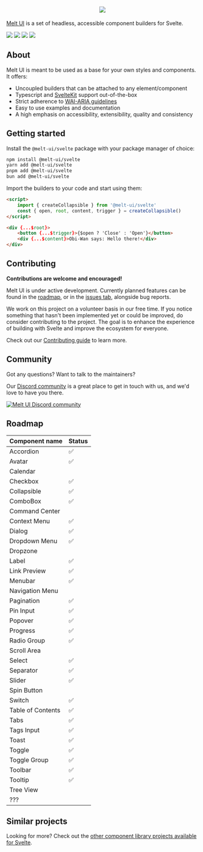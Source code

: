<h1 align="center">
 <img align="center" src="https://raw.githubusercontent.com/melt-ui/melt-ui/main/static/banner.png"  />
</h1>

[Melt UI](https://www.melt-ui.com/) is a set of headless, accessible component builders for Svelte.

[![](https://img.shields.io/npm/v/@melt-ui/svelte?style=flat-square)](https://www.npmjs.com/package/@melt-ui/svelte)
[![](https://img.shields.io/github/actions/workflow/status/melt-ui/melt-ui/ci.yaml?style=flat-square)](https://github.com/melt-ui/melt-ui/actions/workflows/ci.yaml)
![](https://img.shields.io/github/license/melt-ui/melt-ui?style=flat-square)
[![](https://dcbadge.vercel.app/api/server/2QDjZkYunf?style=flat-square)](https://discord.gg/2QDjZkYunf)

## About

Melt UI is meant to be used as a base for your own styles and components. It offers:

- Uncoupled builders that can be attached to any element/component
- Typescript and [SvelteKit](https://kit.svelte.dev/) support out-of-the-box
- Strict adherence to [WAI-ARIA guidelines](https://www.w3.org/WAI/ARIA/apg/)
- Easy to use examples and documentation
- A high emphasis on accessibility, extensibility, quality and consistency

## Getting started

Install the `@melt-ui/svelte` package with your package manager of choice:

```sh
npm install @melt-ui/svelte
yarn add @melt-ui/svelte
pnpm add @melt-ui/svelte
bun add @melt-ui/svelte
```

Import the builders to your code and start using them:

```html
<script>
	import { createCollapsible } from '@melt-ui/svelte'
	const { open, root, content, trigger } = createCollapsible()
</script>

<div {...$root}>
	<button {...$trigger}>{$open ? 'Close' : 'Open'}</button>
	<div {...$content}>Obi-Wan says: Hello there!</div>
</div>
```

## Contributing

**Contributions are welcome and encouraged!**

Melt UI is under active development. Currently planned features can be found in the
[roadmap](#roadmap), or in the [issues tab](https://github.com/melt-ui/melt-ui/issues), alongside
bug reports.

We work on this project on a volunteer basis in our free time. If you notice something that hasn't
been implemented yet or could be improved, do consider contributing to the project. The goal is to
enhance the experience of building with Svelte and improve the ecosystem for everyone.

Check out our [Contributing guide](./CONTRIBUTING.md) to learn more.

## Community

Got any questions? Want to talk to the maintainers?

Our [Discord community](https://discord.gg/2QDjZkYunf) is a great place to get in touch with us, and
we'd love to have you there.

<a href="https://discord.gg/2QDjZkYunf" alt="Melt UI Discord community">
<picture>
  <source media="(prefers-color-scheme: dark)" srcset="https://invidget.switchblade.xyz/2QDjZkYunf">
  <img alt="Melt UI Discord community" src="https://invidget.switchblade.xyz/2QDjZkYunf?theme=light">
</picture>
</a>

## Roadmap

| Component name    | Status |
| ----------------- | ------ |
| Accordion         | ✅     |
| Avatar            | ✅     |
| Calendar          |        |
| Checkbox          | ✅     |
| Collapsible       | ✅     |
| ComboBox          | ✅     |
| Command Center    |        |
| Context Menu      | ✅     |
| Dialog            | ✅     |
| Dropdown Menu     | ✅     |
| Dropzone          |        |
| Label             | ✅     |
| Link Preview      | ✅     |
| Menubar           | ✅     |
| Navigation Menu   |        |
| Pagination        | ✅     |
| Pin Input         | ✅     |
| Popover           | ✅     |
| Progress          | ✅     |
| Radio Group       | ✅     |
| Scroll Area       |        |
| Select            | ✅     |
| Separator         | ✅     |
| Slider            | ✅     |
| Spin Button       |        |
| Switch            | ✅     |
| Table of Contents | ✅     |
| Tabs              | ✅     |
| Tags Input        | ✅     |
| Toast             | ✅     |
| Toggle            | ✅     |
| Toggle Group      | ✅     |
| Toolbar           | ✅     |
| Tooltip           | ✅     |
| Tree View         |        |
| ???               |        |

## Similar projects

Looking for more? Check out the [other component library projects available for Svelte](https://sveltesociety.dev/components#design-systems).
